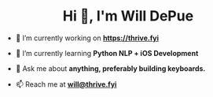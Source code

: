 <h1 align="center">Hi 👋, I'm Will DePue</h1>

- 🔭 I’m currently working on **https://thrive.fyi**

- 🌱 I’m currently learning **Python NLP + iOS Development**

- 💬 Ask me about **anything, preferably building keyboards.**

- 📫 Reach me at **will@thrive.fyi**
